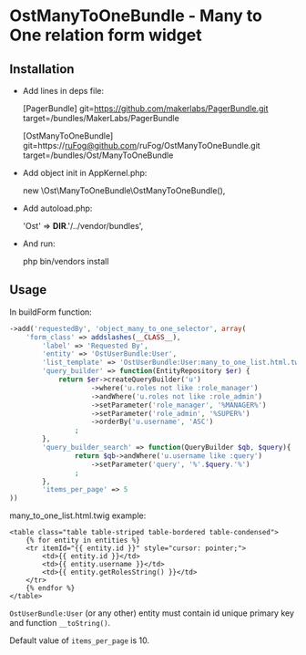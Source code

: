 OstManyToOneBundle - Many to One relation form widget
=====================================================

Installation
------------

* Add lines in deps file:

	[PagerBundle]
	    git=https://github.com/makerlabs/PagerBundle.git
	    target=/bundles/MakerLabs/PagerBundle

	[OstManyToOneBundle]
	    git=https://ruFog@github.com/ruFog/OstManyToOneBundle.git
	    target=/bundles/Ost/ManyToOneBundle

* Add object init in AppKernel.php:

	new \Ost\ManyToOneBundle\OstManyToOneBundle(),

* Add autoload.php:

	'Ost' => __DIR__.'/../vendor/bundles',


* And run:

	php bin/vendors install

Usage
-----

In buildForm function:
``` php
->add('requestedBy', 'object_many_to_one_selector', array(
	'form_class' => addslashes(__CLASS__),
        'label' => 'Requested By',
        'entity' => 'OstUserBundle:User',
        'list_template' => 'OstUserBundle:User:many_to_one_list.html.twig',
        'query_builder' => function(EntityRepository $er) {
        	return $er->createQueryBuilder('u')
                    ->where('u.roles not like :role_manager')
                    ->andWhere('u.roles not like :role_admin')
                    ->setParameter('role_manager', '%MANAGER%')
                    ->setParameter('role_admin', '%SUPER%')
                    ->orderBy('u.username', 'ASC')
                ;
        },
        'query_builder_search' => function(QueryBuilder $qb, $query){
                return $qb->andWhere('u.username like :query')
                    ->setParameter('query', '%'.$query.'%')
                ;
        },
        'items_per_page' => 5
))
```

many_to_one_list.html.twig example:
``` twig
<table class="table table-striped table-bordered table-condensed">
    {% for entity in entities %}
    <tr itemId="{{ entity.id }}" style="cursor: pointer;">
        <td>{{ entity.id }}</td>
        <td>{{ entity.username }}</td>
        <td>{{ entity.getRolesString() }}</td>
    </tr>
    {% endfor %}
</table>
```

``OstUserBundle:User`` (or any other) entity must contain id unique primary key and function ``__toString()``.

Default value of ``items_per_page`` is 10.
